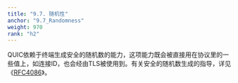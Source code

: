```yaml
---
title: "9.7. 随机性"
anchor: "9.7_Randomness"
weight: 970
rank: "h2"
---
```


QUIC依赖于终端生成安全的随机数的能力，这项能力既会被直接用在协议里的一些值上，如连接ID，也会经由TLS被使用到。有关安全的随机数生成的指导，详见《[RFC4086](https://www.rfc-editor.org/info/rfc4086)》。
